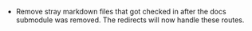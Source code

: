 - Remove stray markdown files that got checked in after the docs submodule was removed. The redirects will now handle these routes.
